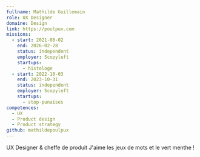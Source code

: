 ```yaml
---
fullname: Mathilde Guillemain
role: UX Designer
domaine: Design
link: https://poulpux.com
missions:
  - start: 2021-08-02
    end: 2026-02-28
    status: independent
    employer: Scopyleft
    startups:
      - histologe
  - start: 2022-10-03
    end: 2023-10-31
    status: independent
    employer: Scopyleft
    startups:
      - stop-punaises
competences:
  - UX
  - Product design
  - Product strategy
github: mathildepoulpux
---
```

UX Designer & cheffe de produit J'aime les jeux de mots et le vert menthe !